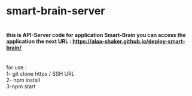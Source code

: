 # smart-brain-server

# <h4> this is API-Server code for application Smart-Brain you can access the application the next URL : https://alaa-shaker.github.io/deploy-smart-brain/ </h4>
<br> for use :
<br> 1- git clone https / SSH URL
<br> 2- npm install
<br> 3-npm start



